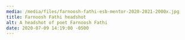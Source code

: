 ```yaml
---
media: /media/files/farnoosh-fathi-esb-mentor-2020-2021-2000x.jpg
title: Farnoosh Fathi headshot
alt: A headshot of poet Farnoosh Fathi
date: 2020-07-09 14:19:00 -0500
---
```

